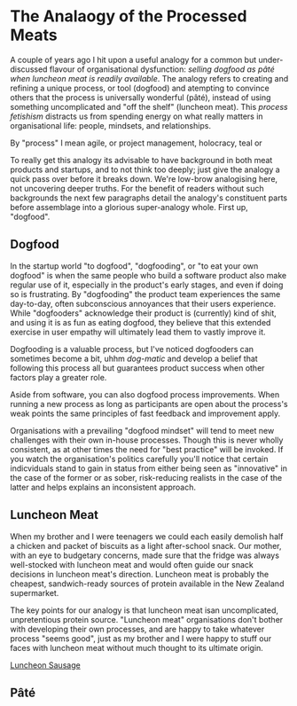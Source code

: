 # The Analaogy of the Processed Meats

A couple of years ago I hit upon a useful analogy for a common but under-discussed flavour of organisational dysfunction: *selling dogfood as pâté when luncheon meat is readily available*. The analogy refers to creating and refining a unique process, or tool (dogfood) and atempting to convince others that the process is universally wonderful (pâté), instead of using something uncomplicated and "off the shelf" (luncheon meat). This *process fetishism* distracts us from spending energy on what really matters in organisational life: people, mindsets, and relationships.

By "process" I mean agile, or project management, holocracy, teal or 

To really get this analogy its advisable to have background in both meat products and startups, and to not think too deeply; just give the analogy a quick pass over before it breaks down. We're low-brow analogising here, not uncovering deeper truths. For the benefit of readers without such backgrounds the next few paragraphs detail the analogy's constituent parts before assemblage into a glorious super-analogy whole. First up, "dogfood".

## Dogfood

In the startup world "to dogfood", "dogfooding", or "to eat your own dogfood" is when the same people who build a software product also make regular use of it, especially in the product's early stages, and even if doing so is frustrating. By "dogfooding" the product team experiences the same day-to-day, often subconscious annoyances that their users experience. While "dogfooders" acknowledge their product is (currently) kind of shit, and using it is as fun as eating dogfood, they believe that this extended exercise in user empathy will ultimately lead them to vastly improve it.

Dogfooding is a valuable process, but I've noticed dogfooders can sometimes become a bit, uhhm *dog-matic* and develop a belief that following this process all but guarantees product success when other factors play a greater role.

Aside from software, you can also dogfood process improvements. When running a new process as long as participants are open about the process's weak points the same principles of fast feedback and improvement apply. 

Organisations with a prevailing "dogfood mindset" will tend to meet new challenges with their own in-house processes. Though this is never wholly consistent, as at other times the need for "best practice" will be invoked. If you watch the organisation's politics carefully you'll notice that certain indicviduals stand to gain in status from either being seen as "innovative" in the case of the former or as sober, risk-reducing realists in the case of the latter and helps explains an inconsistent approach. 


## Luncheon Meat

When my brother and I were teenagers we could each easily demolish half a chicken and packet of biscuits as a light after-school snack. Our mother, with an eye to budgetary concerns, made sure that the fridge was always well-stocked with luncheon meat and would often guide our snack decisions in luncheon meat's direction. Luncheon meat is probably the cheapest, sandwich-ready sources of protein available in the New Zealand supermarket.

The key points for our analogy is that luncheon meat isan uncomplicated, unpretentious protein source. "Luncheon meat" organisations don't bother with developing their own processes, and are happy to take whatever process "seems good", just as my brother and I were happy to stuff our faces with luncheon meat without much thought to its ultimate origin. 

[Luncheon Sausage](https://en.wikipedia.org/wiki/Devon_(sausage))



## Pâté


